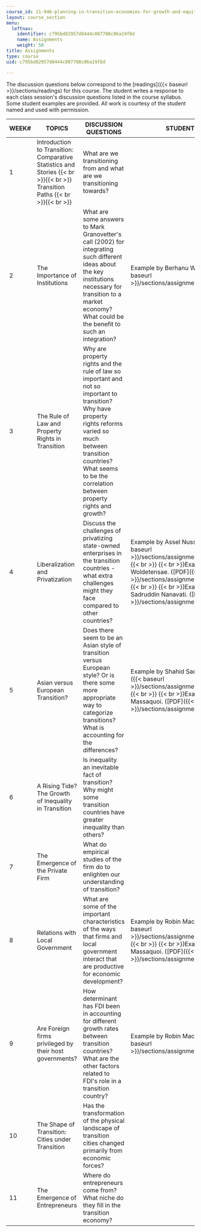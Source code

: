 ```yaml
---
course_id: 11-946-planning-in-transition-economies-for-growth-and-equity-spring-2004
layout: course_section
menu:
  leftnav:
    identifier: c795bd82957d8444c087708c06a19f8d
    name: Assignments
    weight: 50
title: Assignments
type: course
uid: c795bd82957d8444c087708c06a19f8d

---
```


The discussion questions below correspond to the [readings]({{< baseurl >}}/sections/readings) for this course. The student writes a response to each class session's discussion questions listed in the course syllabus. Some student examples are provided. All work is courtesy of the student named and used with permission.

| WEEK# | TOPICS | DISCUSSION QUESTIONS | STUDENT EXAMPLES |
| --- | --- | --- | --- |
| 1 | Introduction to Transition: Comparative Statistics and Stories {{< br >}}{{< br >}} Transition Paths {{< br >}}{{< br >}}  | What are we transitioning from and what are we transitioning towards? | &nbsp; |
| 2 | The Importance of Institutions | What are some answers to Mark Granovetter's call (2002) for integrating such different ideas about the key institutions necessary for transition to a market economy? What could be the benefit to such an integration? | Example by Berhanu Woldetensae. ([PDF]({{< baseurl >}}/sections/assignments/week2_berhanu)) |
| 3 | The Rule of Law and Property Rights in Transition | Why are property rights and the rule of law so important and not so important to transition? Why have property rights reforms varied so much between transition countries? What seems to be the correlation between property rights and growth? | &nbsp; |
| 4 | Liberalization and Privatization | Discuss the challenges of privatizing state-owned enterprises in the transition countries - what extra challenges might they face compared to other countries? | Example by Assel Nussupova. ([PDF]({{< baseurl >}}/sections/assignments/week4_nussupova))  {{< br >}}  {{< br >}}Example by Berhanu Woldetensae. ([PDF]({{< baseurl >}}/sections/assignments/week4_berhanu))  {{< br >}}  {{< br >}}Example by Shahid Sadruddin Nanavati. ([PDF]({{< baseurl >}}/sections/assignments/nanavati_mar_12)) |
| 5 | Asian versus European Transition? | Does there seem to be an Asian style of transition versus European style? Or is there some more appropriate way to categorize transitions? What is accounting for the differences? | Example by Shahid Sadruddin Nanavati.([PDF]({{< baseurl >}}/sections/assignments/nanavati_march_5))  {{< br >}}  {{< br >}}Example by William Massaquoi. ([PDF]({{< baseurl >}}/sections/assignments/massaquoi_mrch_5)) |
| 6 | A Rising Tide? The Growth of Inequality in Transition | Is inequality an inevitable fact of transition? Why might some transition countries have greater inequality than others? | &nbsp; |
| 7 | The Emergence of the Private Firm | What do empirical studies of the firm do to enlighten our understanding of transition? | &nbsp; |
| 8 | Relations with Local Government | What are some of the important characteristics of the ways that firms and local government interact that are productive for economic development? | Example by Robin Macgregor. ([PDF]({{< baseurl >}}/sections/assignments/week8_macgregor))  {{< br >}}  {{< br >}}Example by William Massaquoi. ([PDF]({{< baseurl >}}/sections/assignments/massaquoi_apr_2)) |
| 9 | Are Foreign firms privileged by their host governments? | How determinant has FDI been in accounting for different growth rates between transition countries? What are the other factors related to FDI's role in a transition country? | Example by Robin Macgregor. ([PDF]({{< baseurl >}}/sections/assignments/week9_macgregor)) |
| 10 | The Shape of Transition: Cities under Transition | Has the transformation of the physical landscape of transition cities changed primarily from economic forces? | &nbsp; |
| 11 | The Emergence of Entrepreneurs | Where do entrepreneurs come from? What niche do they fill in the transition economy? |